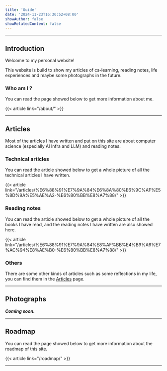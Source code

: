 ```yaml
---
title: 'Guide'
date: '2024-11-23T16:30:52+08:00'
showAuthor: false
showRelatedContent: false
---
```


---

## Introduction

Welcome to my personal website!

This website is build to show my articles of cs-learning, reading notes, life experiences and maybe some photographs in the future.

### Who am I ?

You can read the page showed below to get more information about me.

{{< article link="/about/" >}}

---

## Articles

Most of the articles I have written and put on this site are about computer science (especially AI Infra and LLM) and reading notes.

### Technical articles

You can read the article showed below to get a whole picture of all the technical articles I have written.

{{< article link="/articles/%E6%88%91%E7%9A%84%E6%8A%80%E6%9C%AF%E5%8D%9A%E5%AE%A2-%E6%80%BB%E8%A7%88/" >}}

### Reading notes

You can read the article showed below to get a whole picture of all the books I have read, and the reading notes I have written are also showed here.

{{< article link="/articles/%E6%88%91%E7%9A%84%E8%AF%BB%E4%B9%A6%E7%AC%94%E8%AE%B0-%E6%80%BB%E8%A7%88/" >}}

### Others

There are some other kinds of articles such as some reflections in my life, you can find them in the [Articles](https://shen-shanshan.github.io/articles/) page.

---

## Photographs

**_Coming soon._**

---

## Roadmap

You can read the page showed below to get more information about the roadmap of this site.

{{< article link="/roadmap/" >}}

---
